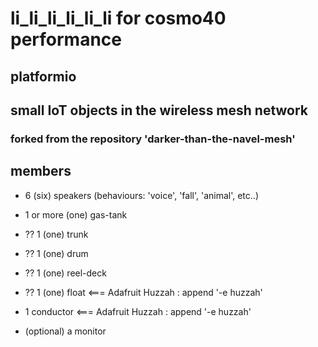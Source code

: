 # li_li_li_li_li_li for cosmo40 performance

## platformio

## small IoT objects in the wireless mesh network

### forked from the repository 'darker-than-the-navel-mesh'

## members

- 6 (six) speakers (behaviours: 'voice', 'fall', 'animal', etc..)
- 1 or more (one) gas-tank

- ?? 1 (one) trunk
- ?? 1 (one) drum
- ?? 1 (one) reel-deck
- ?? 1 (one) float <=== Adafruit Huzzah : append '-e huzzah'

- 1 conductor <=== Adafruit Huzzah : append '-e huzzah'
- (optional) a monitor
